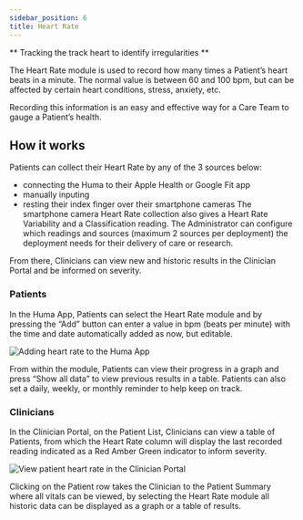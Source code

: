 ```yaml
---
sidebar_position: 6
title: Heart Rate
---
```


** Tracking the track heart to identify irregularities **

The Heart Rate module is used to record how many times a Patient’s heart beats in a minute. The normal value is between 60 and 100 bpm, but can be affected by certain heart conditions, stress, anxiety, etc.

Recording this information is an easy and effective way for a Care Team to gauge a Patient’s health.

## How it works

Patients can collect their Heart Rate by any of the 3 sources below:

- connecting the Huma to their Apple Health or Google Fit app
- manually inputing
- resting their index finger over their smartphone cameras
The smartphone camera Heart Rate collection also gives a Heart Rate Variability and a Classification reading. The Administrator can configure which readings and sources (maximum 2 sources per deployment) the deployment needs for their delivery of care or research.

From there, Clinicians can view new and historic results in the Clinician Portal and be informed on severity.

### Patients

In the Huma App, Patients can select the Heart Rate module and by pressing the “Add” button can enter a value in bpm (beats per minute) with the time and date automatically added as now, but editable. 

![Adding heart rate to the Huma App](./assets/heart-rate.svg)

From within the module, Patients can view their progress in a graph and press “Show all data” to view previous results in a table. Patients can also set a daily, weekly, or monthly reminder to help keep on track.

### Clinicians
In the Clinician Portal, on the Patient List, Clinicians can view a table of Patients, from which the Heart Rate column will display the last recorded reading indicated as a Red Amber Green indicator to inform severity. 

![View patient heart rate in the Clinician Portal](./assets/cp-patient-list-heart-rate.svg)

Clicking on the Patient row takes the Clinician to the Patient Summary where all vitals can be viewed, by selecting the Heart Rate module all historic data can be displayed as a graph or a table of results.